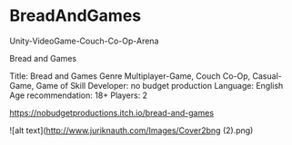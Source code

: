 # BreadAndGames
Unity-VideoGame-Couch-Co-Op-Arena

Bread and Games

Title: Bread and Games
Genre Multiplayer-Game, Couch Co-Op, Casual-Game, Game of Skill
Developer: no budget production
Language: English
Age recommendation: 18+
Players: 2

https://nobudgetproductions.itch.io/bread-and-games

![alt text](http://www.juriknauth.com/Images/Cover2bng (2).png)
